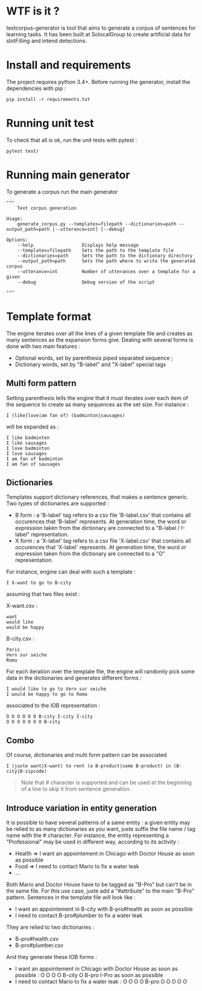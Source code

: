 # WTF is it ?
textcorpus-generator is tool that aims to generate a corpus of sentences for learning tasks.
It has been built at SolocalGroup to create artificial data for slotFilling and intend detections.

# Install and requirements
The project requires python 3.4+.
Before running the generator, install the dependencies with pip :

```
pip install -r requirements.txt
```

# Running unit test
To check that all is ok, run the unit tests with pytest :

```
pytest test/
```

# Running main generator
To generate a corpus run the main generator
```
"""
    Text corpus generation

Usage:
    generate_corpus.py --templates=filepath --dictionaries=path --output_path=path [--utterance=int] [--debug]

Options:
    --help                  Displays help message
    --templates=filepath    Sets the path to the template file
    --dictionaries=path     Sets the path to the dictionary directory
    --output_path=path      Sets the path where to write the generated corpus
    --utterance=int         Number of utterances over a template for a given
    --debug                 Debug version of the script

"""
```

# Template format

The engine iterates over all the lines of a given template file and creates as many sentences as the expansion forms give.
Dealing with several forms is done with two main features :

- Optional words, set by parenthesis piped separated sequence ;
- Dictionary words, set by "B-label" and "X-label" special tags

## Multi form pattern

Setting parenthesis tells the engine that it must iterates over each item of the sequence to create as many sequences as the set size.
For instance :

```
I (like|love|am fan of) (badminton|sausages)
```

will be expanded as :

```
I like badminton
I like sausages
I love badminton
I love sausages
I am fan of badminton
I am fan of sausages
```

## Dictionaries

Templates support dictionary references, that makes a sentence generic. Two types of dictionaries are supported :

- B form : a 'B-label' tag refers to a csv file 'B-label.csv' that contains all occurences that 'B-label' represents. At generation time, the word or expression taken from the dictionary are connected to a "B-label / I-label" representation.
- X form : a 'X-label' tag refers to a csv file 'X-label.csv' that contains all occurences that 'X-label' represents. At generation time, the word or expression taken from the dictionary are connected to a "O" representation.

For instance, engine can deal with such a template :
```
I X-want to go to B-city
```

assuming that two files exist :

X-want.csv :

```
want
would like
would be happy
```

B-city.csv :
```
Paris
Vern sur seiche
Roma
```

For each iteration over the template file, the engine will randomly pick some data in the dictionaries and generates different forms :

```
I would like to go to Vern sur seiche
I would be happy to go to Roma
```

associated to the IOB representation :

```
O O O O O O B-city I-city I-city
O O O O O O O B-city
```

## Combo

Of course, dictionaries and multi form pattern can be associated

```
I (juste want|X-want) to rent (a B-product|some B-product) in (B-city|B-zipcode)

```

> Note that # character is supported and can be used at the beginning of a line to skip it from sentence generation.

## Introduce variation in entity generation

It is possible to have several patterns of a same entity : a given entity may be relied to as many dictionaries as you want, juste suffix the file name / tag name with the # character.
For instance, the entity representing a "Professional" may be used in different way, according to its activity :

- Health => I want an appointement in Chicago with Doctor House as soon as possible
- Food => I need to contact Mario to fix a water leak
- ...

Both Mario and Doctor House have to be tagged as "B-Pro" but can't be in the same file. For this use case, juste add a "#attribute" to the main "B-Pro" pattern.
Sentences in the template file will look like :

- I want an appointement in B-city with B-pro#health as soon as possible
- I need to contact B-pro#plumber to fix a water leak

They are relied to two dictionaries :

- B-pro#health.csv
- B-pro#plumber.csv

And they generate these IOB forms :

- I want an appointement in Chicago with Doctor House as soon as possible : O O O O B-city O B-pro I-Pro as soon as possible
- I need to contact Mario to fix a water leak : O O O O B-pro O O O O O